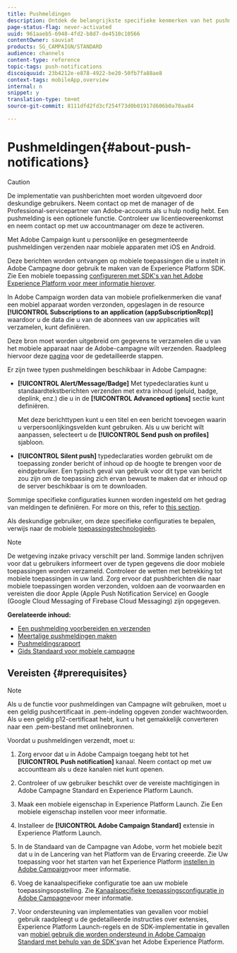 ```yaml
---
title: Pushmeldingen
description: Ontdek de belangrijkste specifieke kenmerken van het pushmeldkanaal in Adobe Campaign.
page-status-flag: never-activated
uuid: 961aaeb5-6948-4fd2-b8d7-de4510c10566
contentOwner: sauviat
products: SG_CAMPAIGN/STANDARD
audience: channels
content-type: reference
topic-tags: push-notifications
discoiquuid: 23b4212e-e878-4922-be20-50fb7fa88ae8
context-tags: mobileApp,overview
internal: n
snippet: y
translation-type: tm+mt
source-git-commit: 8111dfd2fd3cf254f73d0b01917d606b0a70aa84

---
```



# Pushmeldingen{#about-push-notifications}

>[!CAUTION]
>
>De implementatie van pushberichten moet worden uitgevoerd door deskundige gebruikers. Neem contact op met de manager of de Professional-servicepartner van Adobe-accounts als u hulp nodig hebt. Een pushmelding is een optionele functie. Controleer uw licentieovereenkomst en neem contact op met uw accountmanager om deze te activeren.

Met Adobe Campaign kunt u persoonlijke en gesegmenteerde pushmeldingen verzenden naar mobiele apparaten met iOS en Android.

Deze berichten worden ontvangen op mobiele toepassingen die u instelt in Adobe Campagne door gebruik te maken van de Experience Platform SDK. Zie Een mobiele toepassing [configureren met SDK&#39;s van het Adobe Experience Platform voor meer informatie hierover](https://helpx.adobe.com/campaign/kb/configuring-app-sdk.html).

In Adobe Campaign worden data van mobiele profielkenmerken die vanaf een mobiel apparaat worden verzonden, opgeslagen in de resource **[!UICONTROL Subscriptions to an application (appSubscriptionRcp)]** waardoor u de data die u van de abonnees van uw applicaties wilt verzamelen, kunt definiëren.

Deze bron moet worden uitgebreid om gegevens te verzamelen die u van het mobiele apparaat naar de Adobe-campagne wilt verzenden. Raadpleeg hiervoor deze [pagina](../../developing/using/extending-the-subscriptions-to-an-application-resource.md) voor de gedetailleerde stappen.

Er zijn twee typen pushmeldingen beschikbaar in Adobe Campagne:

* **[!UICONTROL Alert/Message/Badge]** Met typedeclaraties kunt u standaardtekstberichten verzenden met extra inhoud (geluid, badge, deplink, enz.) die u in de **[!UICONTROL Advanced options]** sectie kunt definiëren.

   Met deze berichttypen kunt u een titel en een bericht toevoegen waarin u verpersoonlijkingsvelden kunt gebruiken. Als u uw bericht wilt aanpassen, selecteert u de **[!UICONTROL Send push on profiles]** sjabloon.

* **[!UICONTROL Silent push]** typedeclaraties worden gebruikt om de toepassing zonder bericht of inhoud op de hoogte te brengen voor de eindgebruiker. Een typisch geval van gebruik voor dit type van bericht zou zijn om de toepassing zich ervan bewust te maken dat er inhoud op de server beschikbaar is om te downloaden.

Sommige specifieke configuraties kunnen worden ingesteld om het gedrag van meldingen te definiëren. For more on this, refer to [this section](../../channels/using/customizing-a-push-notification.md).

Als deskundige gebruiker, om deze specifieke configuraties te bepalen, verwijs naar de mobiele [toepassingstechnologieën](https://helpx.adobe.com/campaign/kb/acs-article-list.html).

>[!NOTE]
>
>De wetgeving inzake privacy verschilt per land. Sommige landen schrijven voor dat u gebruikers informeert over de typen gegevens die door mobiele toepassingen worden verzameld. Controleer de wetten met betrekking tot mobiele toepassingen in uw land. Zorg ervoor dat pushberichten die naar mobiele toepassingen worden verzonden, voldoen aan de voorwaarden en vereisten die door Apple (Apple Push Notification Service) en Google (Google Cloud Messaging of Firebase Cloud Messaging) zijn opgegeven.

**Gerelateerde inhoud:**

* [Een pushmelding voorbereiden en verzenden](../../channels/using/preparing-and-sending-a-push-notification.md)
* [Meertalige pushmeldingen maken](../../channels/using/creating-a-multilingual-push-notification.md)
* [Pushmeldingsrapport](../../reporting/using/push-notification-report.md)
* [Gids Standaard voor mobiele campagne](https://helpx.adobe.com/campaign/kb/acs-mobile.html)

## Vereisten {#prerequisites}

>[!NOTE]
>Als u de functie voor pushmeldingen van Campagne wilt gebruiken, moet u een geldig pushcertificaat in .pem-indeling opgeven zonder wachtwoorden.
Als u een geldig p12-certificaat hebt, kunt u het gemakkelijk converteren naar een .pem-bestand met onlinebronnen.

Voordat u pushmeldingen verzendt, moet u:

1. Zorg ervoor dat u in Adobe Campaign toegang hebt tot het **[!UICONTROL Push notification]** kanaal. Neem contact op met uw accountteam als u deze kanalen niet kunt openen.

1. Controleer of uw gebruiker beschikt over de vereiste machtigingen in Adobe Campagne Standard en Experience Platform Launch.

1. Maak een mobiele eigenschap in Experience Platform Launch. Zie Een mobiele eigenschap [](https://aep-sdks.gitbook.io/docs/getting-started/create-a-mobile-property)instellen voor meer informatie.

1. Installeer de **[!UICONTROL Adobe Campaign Standard]** extensie in Experience Platform Launch.

1. In de Standaard van de Campagne van Adobe, vorm het mobiele bezit dat u in de Lancering van het Platform van de Ervaring creeerde. Zie Uw toepassing voor het starten van het Experience Platform [instellen in Adobe Campaign](https://helpx.adobe.com/campaign/kb/configuring-app-sdk.html#SettingupyourAdobeExperiencePlatformLaunchapplicationinAdobeCampaign)voor meer informatie.

1. Voeg de kanaalspecifieke configuratie toe aan uw mobiele toepassingsopstelling. Zie [Kanaalspecifieke toepassingsconfiguratie in Adobe Campagne](https://helpx.adobe.com/campaign/kb/configuring-app-sdk.html#ChannelspecificapplicationconfigurationinAdobeCampaign)voor meer informatie.

1. Voor ondersteuning van implementaties van gevallen voor mobiel gebruik raadpleegt u de gedetailleerde instructies over extensies, Experience Platform Launch-regels en de SDK-implementatie in gevallen van [mobiel gebruik die worden ondersteund in Adobe Campaign Standard met behulp van de SDK&#39;s](https://helpx.adobe.com/campaign/kb/configure-launch-rules-acs-use-cases.html)van het Adobe Experience Platform.